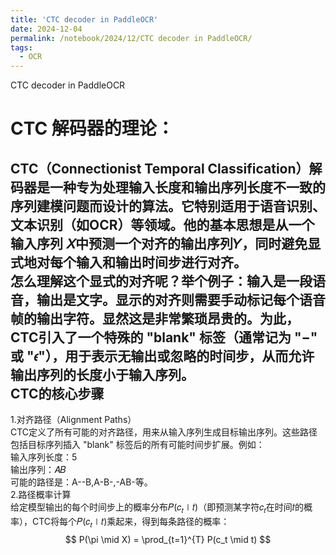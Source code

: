 ```yaml
---
title: 'CTC decoder in PaddleOCR'
date: 2024-12-04
permalink: /notebook/2024/12/CTC decoder in PaddleOCR/
tags:
  - OCR
---
```


CTC decoder in PaddleOCR

CTC 解码器的理论：
========
CTC（Connectionist Temporal Classification）解码器是一种专为处理输入长度和输出序列长度不一致的序列建模问题而设计的算法。它特别适用于语音识别、文本识别（如OCR）等领域。他的基本思想是从一个输入序列 
𝑋中预测一个对齐的输出序列𝑌，同时**避免显式地对每个输入和输出时间步进行对齐**。  
怎么理解这个显式的对齐呢？举个例子：输入是一段语音，输出是文字。显示的对齐则需要手动标记每个语音帧的输出字符。显然这是非常繁琐昂贵的。为此，CTC引入了一个特殊的 "blank" 标签（通常记为 "−" 或 "𝜖"），用于表示**无输出或忽略**的时间步，从而允许输出序列的长度小于输入序列。  
CTC的核心步骤
--------
1.对齐路径（Alignment Paths）  
CTC定义了所有可能的对齐路径，用来从输入序列生成目标输出序列。这些路径包括目标序列插入 "blank" 标签后的所有可能时间步扩展。例如：  
输入序列长度：5  
输出序列：𝐴𝐵  
可能的路径是：A--B,A-B-,-AB-等。  
2.路径概率计算  
给定模型输出的每个时间步上的概率分布𝑃(𝑐<sub>𝑡</sub>∣𝑡)（即预测某字符𝑐<sub>𝑡</sub>在时间𝑡的概率），CTC将每个𝑃(𝑐<sub>𝑡</sub>∣𝑡)乘起来，得到每条路径的概率：  
$$
P(\pi \mid X) = \prod_{t=1}^{T} P(c_t \mid t)
$$